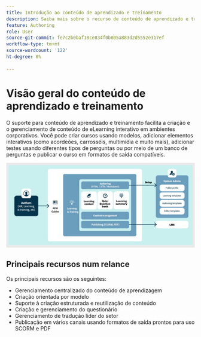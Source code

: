```yaml
---
title: Introdução ao conteúdo de aprendizado e treinamento
description: Saiba mais sobre o recurso de conteúdo de aprendizado e treinamento presente no Adobe Experience Manager Guides.
feature: Authoring
role: User
source-git-commit: fe7c2b0baf18ce834f0b805a883d2d5552e317ef
workflow-type: tm+mt
source-wordcount: '122'
ht-degree: 0%

---
```


# Visão geral do conteúdo de aprendizado e treinamento

O suporte para conteúdo de aprendizado e treinamento facilita a criação e o gerenciamento de conteúdo de eLearning interativo em ambientes corporativos. Você pode criar cursos usando modelos, adicionar elementos interativos (como acordeões, carrosséis, multimídia e muito mais), adicionar testes usando diferentes tipos de perguntas ou por meio de um banco de perguntas e publicar o curso em formatos de saída compatíveis.

![](assets/learning-and-training-content-components.jpg)

## Principais recursos num relance

Os principais recursos são os seguintes:

- Gerenciamento centralizado do conteúdo de aprendizagem
- Criação orientada por modelo
- Suporte à criação estruturada e reutilização de conteúdo
- Criação e gerenciamento do questionário
- Gerenciamento de tradução líder do setor
- Publicação em vários canais usando formatos de saída prontos para uso SCORM e PDF




